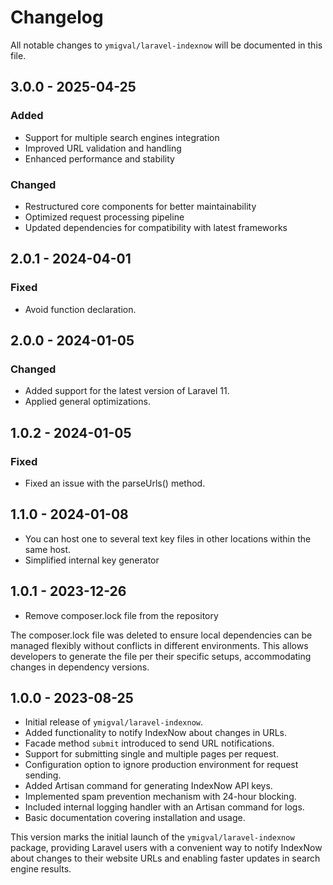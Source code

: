 # Changelog

All notable changes to `ymigval/laravel-indexnow` will be documented in this file.

## 3.0.0 - 2025-04-25

### Added

- Support for multiple search engines integration
- Improved URL validation and handling
- Enhanced performance and stability

### Changed

- Restructured core components for better maintainability
- Optimized request processing pipeline
- Updated dependencies for compatibility with latest frameworks

## 2.0.1 - 2024-04-01

### Fixed

- Avoid function declaration.

## 2.0.0 - 2024-01-05

### Changed

- Added support for the latest version of Laravel 11.
- Applied general optimizations.

## 1.0.2 - 2024-01-05

### Fixed

- Fixed an issue with the parseUrls() method.

## 1.1.0 - 2024-01-08

- You can host one to several text key files in other locations within the same host.
- Simplified internal key generator

## 1.0.1 - 2023-12-26

- Remove composer.lock file from the repository

The composer.lock file was deleted to ensure local dependencies can be managed flexibly without conflicts in different
environments. This allows developers to generate the file per their specific setups, accommodating changes in dependency
versions.

## 1.0.0 - 2023-08-25

- Initial release of `ymigval/laravel-indexnow`.
- Added functionality to notify IndexNow about changes in URLs.
- Facade method `submit` introduced to send URL notifications.
- Support for submitting single and multiple pages per request.
- Configuration option to ignore production environment for request sending.
- Added Artisan command for generating IndexNow API keys.
- Implemented spam prevention mechanism with 24-hour blocking.
- Included internal logging handler with an Artisan command for logs.
- Basic documentation covering installation and usage.

This version marks the initial launch of the `ymigval/laravel-indexnow` package, providing Laravel users with a convenient way to notify IndexNow about changes to their website URLs and enabling faster updates in search engine results.

